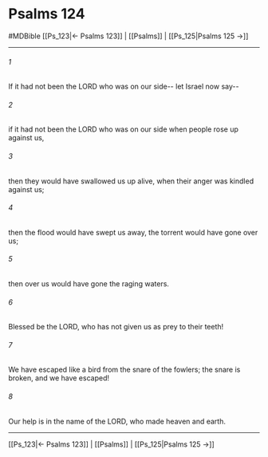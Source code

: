 # Psalms 124
#MDBible
[[Ps_123|← Psalms 123]] | [[Psalms]] | [[Ps_125|Psalms 125 →]]

***

###### 1 

If it had not been the LORD who was on our side-- let Israel now say-- 

###### 2 

if it had not been the LORD who was on our side when people rose up against us, 

###### 3 

then they would have swallowed us up alive, when their anger was kindled against us; 

###### 4 

then the flood would have swept us away, the torrent would have gone over us; 

###### 5 

then over us would have gone the raging waters. 

###### 6 

Blessed be the LORD, who has not given us as prey to their teeth! 

###### 7 

We have escaped like a bird from the snare of the fowlers; the snare is broken, and we have escaped! 

###### 8 

Our help is in the name of the LORD, who made heaven and earth. 

***

[[Ps_123|← Psalms 123]] | [[Psalms]] | [[Ps_125|Psalms 125 →]]
